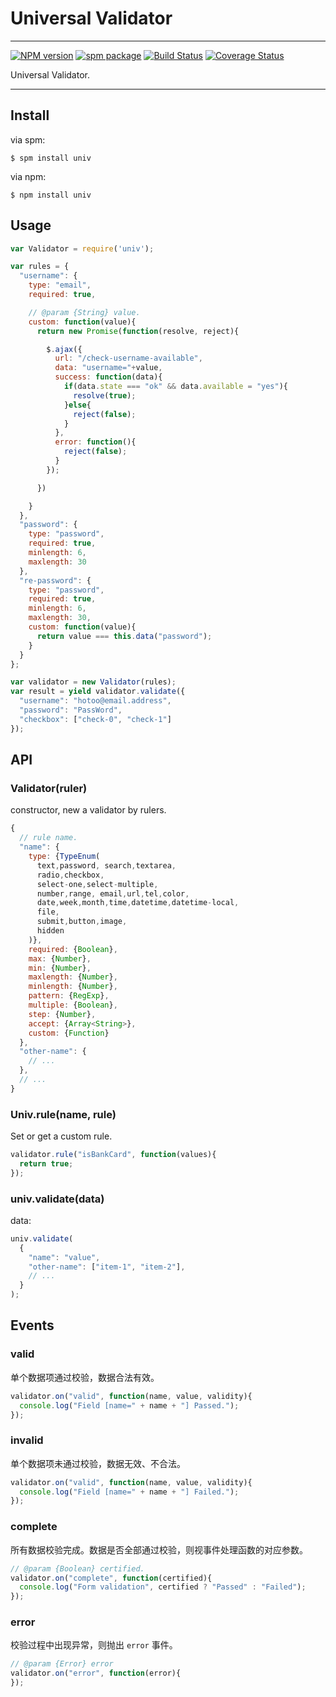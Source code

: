 # Universal Validator

---

[![NPM version](https://badge.fury.io/js/univ.png)](http://badge.fury.io/js/univ)
[![spm package](http://spmjs.io/badge/univ)](http://spmjs.io/package/univ)
[![Build Status](https://secure.travis-ci.org/webforms/univ.png?branch=master)](https://travis-ci.org/webforms/univ)
[![Coverage Status](https://coveralls.io/repos/webforms/univ/badge.png?branch=master)](https://coveralls.io/r/webforms/univ)

Universal Validator.

---

## Install

via spm:

```
$ spm install univ
```

via npm:

```
$ npm install univ
```

## Usage

```js
var Validator = require('univ');

var rules = {
  "username": {
    type: "email",
    required: true,

    // @param {String} value.
    custom: function(value){
      return new Promise(function(resolve, reject){

        $.ajax({
          url: "/check-username-available",
          data: "username="+value,
          success: function(data){
            if(data.state === "ok" && data.available = "yes"){
              resolve(true);
            }else{
              reject(false);
            }
          },
          error: function(){
            reject(false);
          }
        });

      })

    }
  },
  "password": {
    type: "password",
    required: true,
    minlength: 6,
    maxlength: 30
  },
  "re-password": {
    type: "password",
    required: true,
    minlength: 6,
    maxlength: 30,
    custom: function(value){
      return value === this.data("password");
    }
  }
};

var validator = new Validator(rules);
var result = yield validator.validate({
  "username": "hotoo@email.address",
  "password": "PassWord",
  "checkbox": ["check-0", "check-1"]
});
```

## API

### Validator(ruler)

constructor, new a validator by rulers.

```js
{
  // rule name.
  "name": {
    type: {TypeEnum(
      text,password, search,textarea,
      radio,checkbox,
      select-one,select-multiple,
      number,range, email,url,tel,color,
      date,week,month,time,datetime,datetime-local,
      file,
      submit,button,image,
      hidden
    )},
    required: {Boolean},
    max: {Number},
    min: {Number},
    maxlength: {Number},
    minlength: {Number},
    pattern: {RegExp},
    multiple: {Boolean},
    step: {Number},
    accept: {Array<String>},
    custom: {Function}
  },
  "other-name": {
    // ...
  },
  // ...
}
```


### Univ.rule(name, rule)

Set or get a custom rule.

```js
validator.rule("isBankCard", function(values){
  return true;
});
```


### univ.validate(data)

data:

```js
univ.validate(
  {
    "name": "value",
    "other-name": ["item-1", "item-2"],
    // ...
  }
);
```

## Events

### valid

单个数据项通过校验，数据合法有效。

```js
validator.on("valid", function(name, value, validity){
  console.log("Field [name=" + name + "] Passed.");
});
```

### invalid

单个数据项未通过校验，数据无效、不合法。

```js
validator.on("valid", function(name, value, validity){
  console.log("Field [name=" + name + "] Failed.");
});
```

### complete

所有数据校验完成。数据是否全部通过校验，则视事件处理函数的对应参数。

```js
// @param {Boolean} certified.
validator.on("complete", function(certified){
  console.log("Form validation", certified ? "Passed" : "Failed");
});
```

### error

校验过程中出现异常，则抛出 `error` 事件。

```js
// @param {Error} error
validator.on("error", function(error){
});
```
